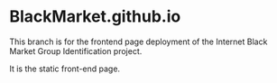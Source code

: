 # BlackMarket.github.io

This branch is for the frontend page deployment of the Internet Black Market Group Identification project.

It is the static front-end page.
